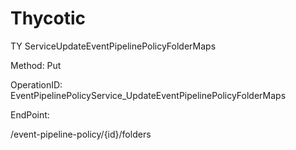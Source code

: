 #     Thycotic


TY ServiceUpdateEventPipelinePolicyFolderMaps

Method: Put

OperationID: EventPipelinePolicyService_UpdateEventPipelinePolicyFolderMaps

EndPoint:

/event-pipeline-policy/{id}/folders
